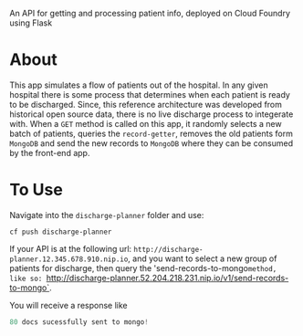 An API for getting and processing patient info, deployed on Cloud Foundry using Flask

About
================================================================================

This app simulates a flow of patients out of the hospital. In any given hospital there is some process that determines when each patient is ready to be discharged. Since, this reference architecture was developed from historical open source data, there is no live discharge process to integerate with. When a `GET` method is called on this app, it randomly selects a new batch of patients, queries the `record-getter`, removes the old patients form `MongoDB` and send the new records to `MongoDB` where they can be consumed by the front-end app.

To Use
================================================================================
Navigate into the `discharge-planner` folder and use:

`cf push discharge-planner`

If your API is at the following url: `http://discharge-planner.12.345.678.910.nip.io`, and you want to select a new group of patients for discharge, then query the 'send-records-to-mongo` method, like so: 
`http://discharge-planner.52.204.218.231.nip.io/v1/send-records-to-mongo`.

You will receive a response like

```python
80 docs sucessfully sent to mongo!
```

